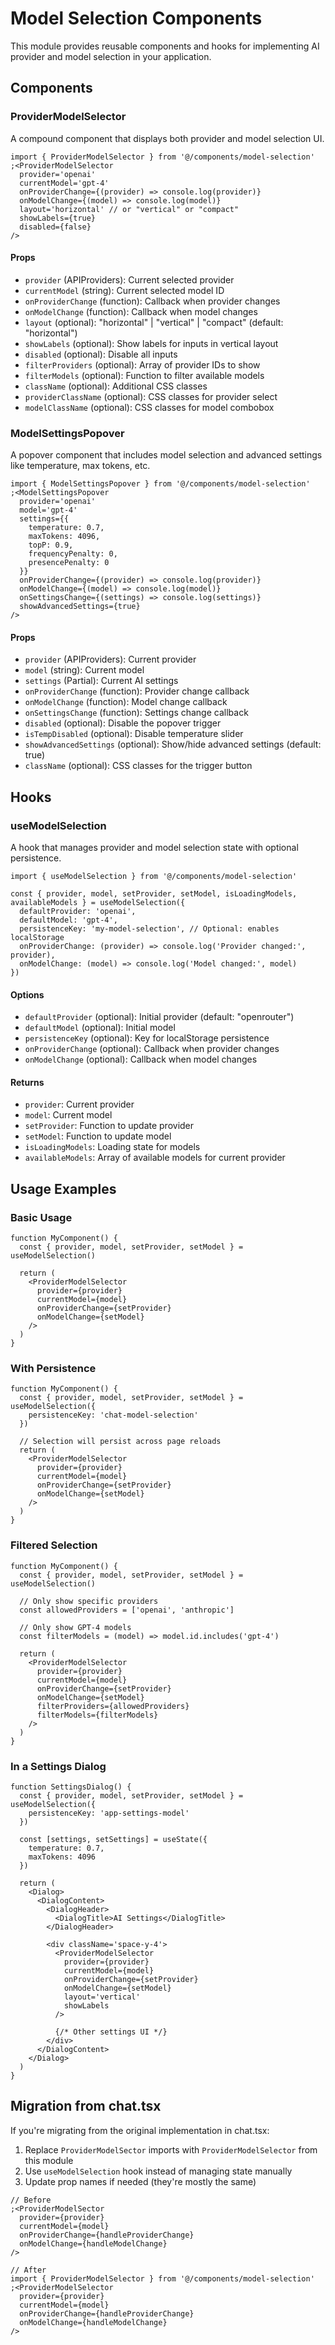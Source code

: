 # Model Selection Components

This module provides reusable components and hooks for implementing AI provider and model selection in your application.

## Components

### ProviderModelSelector

A compound component that displays both provider and model selection UI.

```tsx
import { ProviderModelSelector } from '@/components/model-selection'
;<ProviderModelSelector
  provider='openai'
  currentModel='gpt-4'
  onProviderChange={(provider) => console.log(provider)}
  onModelChange={(model) => console.log(model)}
  layout='horizontal' // or "vertical" or "compact"
  showLabels={true}
  disabled={false}
/>
```

#### Props

- `provider` (APIProviders): Current selected provider
- `currentModel` (string): Current selected model ID
- `onProviderChange` (function): Callback when provider changes
- `onModelChange` (function): Callback when model changes
- `layout` (optional): "horizontal" | "vertical" | "compact" (default: "horizontal")
- `showLabels` (optional): Show labels for inputs in vertical layout
- `disabled` (optional): Disable all inputs
- `filterProviders` (optional): Array of provider IDs to show
- `filterModels` (optional): Function to filter available models
- `className` (optional): Additional CSS classes
- `providerClassName` (optional): CSS classes for provider select
- `modelClassName` (optional): CSS classes for model combobox

### ModelSettingsPopover

A popover component that includes model selection and advanced settings like temperature, max tokens, etc.

```tsx
import { ModelSettingsPopover } from '@/components/model-selection'
;<ModelSettingsPopover
  provider='openai'
  model='gpt-4'
  settings={{
    temperature: 0.7,
    maxTokens: 4096,
    topP: 0.9,
    frequencyPenalty: 0,
    presencePenalty: 0
  }}
  onProviderChange={(provider) => console.log(provider)}
  onModelChange={(model) => console.log(model)}
  onSettingsChange={(settings) => console.log(settings)}
  showAdvancedSettings={true}
/>
```

#### Props

- `provider` (APIProviders): Current provider
- `model` (string): Current model
- `settings` (Partial<AiSdkOptions>): Current AI settings
- `onProviderChange` (function): Provider change callback
- `onModelChange` (function): Model change callback
- `onSettingsChange` (function): Settings change callback
- `disabled` (optional): Disable the popover trigger
- `isTempDisabled` (optional): Disable temperature slider
- `showAdvancedSettings` (optional): Show/hide advanced settings (default: true)
- `className` (optional): CSS classes for the trigger button

## Hooks

### useModelSelection

A hook that manages provider and model selection state with optional persistence.

```tsx
import { useModelSelection } from '@/components/model-selection'

const { provider, model, setProvider, setModel, isLoadingModels, availableModels } = useModelSelection({
  defaultProvider: 'openai',
  defaultModel: 'gpt-4',
  persistenceKey: 'my-model-selection', // Optional: enables localStorage
  onProviderChange: (provider) => console.log('Provider changed:', provider),
  onModelChange: (model) => console.log('Model changed:', model)
})
```

#### Options

- `defaultProvider` (optional): Initial provider (default: "openrouter")
- `defaultModel` (optional): Initial model
- `persistenceKey` (optional): Key for localStorage persistence
- `onProviderChange` (optional): Callback when provider changes
- `onModelChange` (optional): Callback when model changes

#### Returns

- `provider`: Current provider
- `model`: Current model
- `setProvider`: Function to update provider
- `setModel`: Function to update model
- `isLoadingModels`: Loading state for models
- `availableModels`: Array of available models for current provider

## Usage Examples

### Basic Usage

```tsx
function MyComponent() {
  const { provider, model, setProvider, setModel } = useModelSelection()

  return (
    <ProviderModelSelector
      provider={provider}
      currentModel={model}
      onProviderChange={setProvider}
      onModelChange={setModel}
    />
  )
}
```

### With Persistence

```tsx
function MyComponent() {
  const { provider, model, setProvider, setModel } = useModelSelection({
    persistenceKey: 'chat-model-selection'
  })

  // Selection will persist across page reloads
  return (
    <ProviderModelSelector
      provider={provider}
      currentModel={model}
      onProviderChange={setProvider}
      onModelChange={setModel}
    />
  )
}
```

### Filtered Selection

```tsx
function MyComponent() {
  const { provider, model, setProvider, setModel } = useModelSelection()

  // Only show specific providers
  const allowedProviders = ['openai', 'anthropic']

  // Only show GPT-4 models
  const filterModels = (model) => model.id.includes('gpt-4')

  return (
    <ProviderModelSelector
      provider={provider}
      currentModel={model}
      onProviderChange={setProvider}
      onModelChange={setModel}
      filterProviders={allowedProviders}
      filterModels={filterModels}
    />
  )
}
```

### In a Settings Dialog

```tsx
function SettingsDialog() {
  const { provider, model, setProvider, setModel } = useModelSelection({
    persistenceKey: 'app-settings-model'
  })

  const [settings, setSettings] = useState({
    temperature: 0.7,
    maxTokens: 4096
  })

  return (
    <Dialog>
      <DialogContent>
        <DialogHeader>
          <DialogTitle>AI Settings</DialogTitle>
        </DialogHeader>

        <div className='space-y-4'>
          <ProviderModelSelector
            provider={provider}
            currentModel={model}
            onProviderChange={setProvider}
            onModelChange={setModel}
            layout='vertical'
            showLabels
          />

          {/* Other settings UI */}
        </div>
      </DialogContent>
    </Dialog>
  )
}
```

## Migration from chat.tsx

If you're migrating from the original implementation in chat.tsx:

1. Replace `ProviderModelSector` imports with `ProviderModelSelector` from this module
2. Use `useModelSelection` hook instead of managing state manually
3. Update prop names if needed (they're mostly the same)

```tsx
// Before
;<ProviderModelSector
  provider={provider}
  currentModel={model}
  onProviderChange={handleProviderChange}
  onModelChange={handleModelChange}
/>

// After
import { ProviderModelSelector } from '@/components/model-selection'
;<ProviderModelSelector
  provider={provider}
  currentModel={model}
  onProviderChange={handleProviderChange}
  onModelChange={handleModelChange}
/>
```
